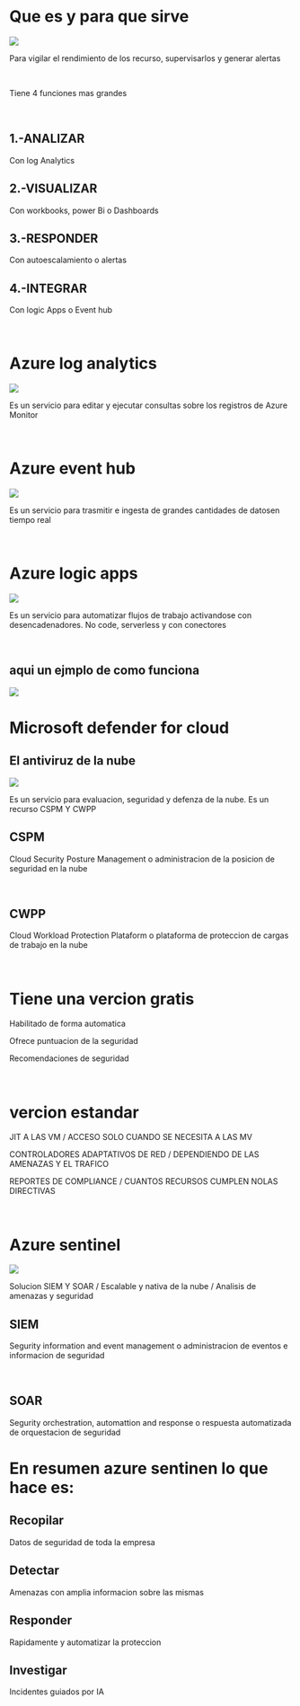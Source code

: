 <h1> Que es y para que sirve </h1>
<img src="imagenes/azure-monitor.png">
<p> Para vigilar el rendimiento de los recurso, supervisarlos y generar alertas</p>
<br>
<p>Tiene 4 funciones mas grandes </p>
<br>
<h2>1.-ANALIZAR</h2> <p>Con log Analytics</p>
<h2>2.-VISUALIZAR</h2> <p>Con workbooks, power Bi o Dashboards</p>
<h2>3.-RESPONDER</h2> <p>Con autoescalamiento o alertas</p>
<h2>4.-INTEGRAR</h2> <p>Con logic Apps o Event hub</p>

<br>

<h1>Azure log analytics</h1>
<img src="imagenes/azure-log-analytics.png">
<p>Es un servicio para editar y ejecutar consultas sobre los registros de Azure Monitor </p>

<br>

<h1>Azure event hub</h1>
<img src="imagenes/azure-event-hub.jpg">
<p>Es un servicio para trasmitir e ingesta de grandes cantidades de datosen tiempo real </p>

<br>

<h1>Azure logic apps</h1>
<img src="imagenes/azure-logic-apps.png">
<p>Es un servicio para automatizar flujos de trabajo activandose con desencadenadores. No code, serverless y con conectores </p>

<br>
<h2> aqui un ejmplo de como funciona </h2>
<img src="imagenes/ejemplo.png">

<br>

<h1>Microsoft defender for cloud</h1>
<h2>El antiviruz de la nube </h2>
<img src="imagenes/defender.png">
<p>Es un servicio para evaluacion, seguridad y defenza de la nube. Es un recurso CSPM Y CWPP </p>

<h2> CSPM </H2> <P>Cloud Security Posture Management o administracion de la posicion de seguridad en la nube </p>
<br>

<h2> CWPP </H2> <P>Cloud Workload Protection Plataform o plataforma de proteccion de cargas de trabajo en la nube </p>

<br>

<h1> Tiene una vercion gratis </h1>

<p>Habilitado de forma automatica </p>
<p>Ofrece puntuacion de la seguridad </p>
<p>Recomendaciones de seguridad </p>
<br>

<h1>vercion estandar</h1>
<p>JIT A LAS VM 
/ ACCESO SOLO CUANDO SE NECESITA A LAS MV </P>
<p>CONTROLADORES ADAPTATIVOS DE RED / DEPENDIENDO DE LAS AMENAZAS Y EL TRAFICO </P>
<p>REPORTES DE COMPLIANCE / CUANTOS RECURSOS CUMPLEN NOLAS DIRECTIVAS </P>

<br>

<h1>Azure sentinel</h1>
<img src="imagenes/azure-sentinel.png">
<p>Solucion SIEM Y SOAR / Escalable y nativa de la nube / Analisis de amenazas y seguridad </p>
<h2>SIEM </h2>
<p>Segurity information and event management o administracion de eventos e informacion de seguridad </p>
<br>
<h2>SOAR </h2>
<p>Segurity orchestration, automattion and response o respuesta automatizada de orquestacion de seguridad </p>

<h1>En resumen azure sentinen lo que hace es: </h1>

<h2>Recopilar </h2>
<p> Datos de seguridad de toda la empresa </p>
<h2>Detectar </h2>
<p> Amenazas con amplia informacion sobre las mismas </p>
<h2>Responder </h2>
<p> Rapidamente y automatizar la proteccion </p>
<h2>Investigar </h2>
<p> Incidentes guiados por IA </p>

